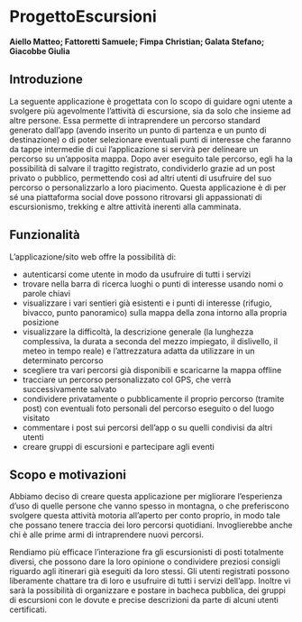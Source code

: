 # ProgettoEscursioni

__Aiello Matteo; Fattoretti Samuele; Fimpa Christian; Galata Stefano; Giacobbe Giulia__

## Introduzione
La seguente applicazione è progettata con lo scopo di guidare ogni utente a svolgere più agevolmente l’attività di escursione, sia da solo che insieme ad altre persone. Essa permette di intraprendere un percorso standard generato dall’app (avendo inserito un punto di partenza e un punto di destinazione) o di poter selezionare eventuali punti di interesse che faranno da tappe intermedie di cui l’applicazione si servirà per delineare un percorso su un’apposita mappa. Dopo aver eseguito tale percorso, egli ha la possibilità di salvare il tragitto registrato, condividerlo grazie ad un post privato o pubblico, permettendo così ad altri utenti di usufruire del suo percorso o personalizzarlo a loro piacimento.
Questa applicazione è di per sé una piattaforma social dove possono ritrovarsi gli appassionati di escursionismo, trekking e altre attività inerenti alla camminata.

## Funzionalità
L’applicazione/sito web offre la possibilità di:
- autenticarsi come utente in modo da usufruire di tutti i servizi
- trovare nella barra di ricerca luoghi o punti di interesse usando nomi o parole chiavi
- visualizzare i vari sentieri già esistenti e i punti di interesse (rifugio, bivacco, punto panoramico) sulla mappa della zona intorno alla propria posizione
- visualizzare la difficoltà, la descrizione generale (la lunghezza complessiva, la durata a seconda del mezzo impiegato, il dislivello, il meteo in tempo reale) e l’attrezzatura adatta da utilizzare in un determinato percorso
- scegliere tra vari percorsi già disponibili e scaricarne la mappa offline
- tracciare un percorso personalizzato col GPS, che verrà successivamente salvato
- condividere privatamente o pubblicamente il proprio percorso (tramite post) con eventuali foto personali del percorso eseguito o del luogo visitato
- commentare i post sui percorsi dell’app o su quelli condivisi da altri utenti
- creare gruppi di escursioni e partecipare agli eventi

## Scopo e motivazioni
Abbiamo deciso di creare questa applicazione per migliorare l’esperienza d’uso di quelle persone che vanno spesso in montagna, o che preferiscono svolgere questa attività motoria all’aperto per conto proprio, in modo tale che possano tenere traccia dei loro percorsi quotidiani. Invoglierebbe anche chi è alle prime armi di intraprendere nuovi percorsi.   

Rendiamo più efficace l’interazione fra gli escursionisti di posti totalmente diversi, che possono dare la loro opinione o condividere preziosi consigli riguardo agli itinerari già eseguiti da loro stessi. Gli utenti registrati possono liberamente chattare tra di loro e usufruire di tutti i servizi dell’app. Inoltre vi sarà la possibilità di organizzare e postare in bacheca pubblica, dei gruppi di escursioni con le dovute e precise descrizioni da parte di alcuni utenti certificati. 
